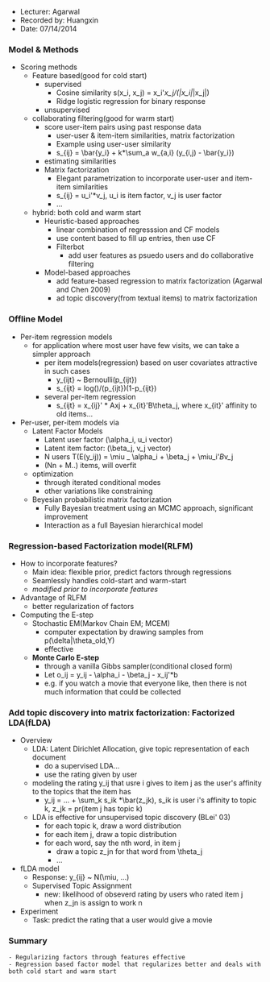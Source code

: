 
* Lecturer: Agarwal
* Recorded by: Huangxin
* Date: 07/14/2014

### Model & Methods
- Scoring methods
	- Feature based(good for cold start)
		- supervised
			- Cosine similarity s(x_i, x_j) = x_i'*x_j/(|x_i|*|x_j|)
			- Ridge logistic regression for binary response
		- unsupervised
	- collaborating filtering(good for warm start)
		- score user-item pairs using past response data
			- user-user & item-item similarities, matrix factorization
			- Example using user-user similarity
			- s_{ij} = \bar{y_i} + k*\sum_a w_{a,i} (y_{i,j) - \bar{y_i})
		- estimating similarities
		- Matrix factorization
			- Elegant parametrization to incorporate user-user and item-item similarities
			- s_{ij} = u_i'*v_j, u_i is item factor, v_j is user factor
			- ...
	- hybrid: both cold and warm start
		- Heuristic-based approaches
			- linear combination of regresssion and CF models
			- use content based to fill up entries, then use CF
			- Filterbot
				- add user features as psuedo users and do collaborative filtering
		- Model-based approaches
			- add feature-based regression to matrix factorization (Agarwal and Chen 2009)
			- ad topic discovery(from textual items) to matrix factorization
		
### Offline Model
- Per-item regression models
	- for application where most user have few visits, we can take a simpler approach
		- per item models(regression) based on user covariates attractive in such cases
			- y_{ijt} ~ Bernoulli(p_{ijt})
			- s_{ijt} = log()/(p_{ijt})(1-p_{ijt})
		- several per-item regression
			- s_{ijt} = x_{ij}' * Axj + x_{it}'B\theta_j, where x_{it}' affinity to old items...
- Per-user, per-item models via 
	- Latent Factor Models
		- Latent user factor (\alpha_i, u_i vector)
		- Latent item factor: (\beta_j, v_j vector)
		- N users T(E(y_ij)) = \miu _ \alpha_i + \beta_j + \miu_i'*B*v_j
		- (Nn + M..) items, will overfit
	- optimization
		- through iterated conditional modes
		- other variations like constraining
	- Beyesian probabilistic matrix factorization
		- Fully Bayesian treatment using an MCMC approach, significant improvement
		- Interaction as a full Bayesian hierarchical model

### Regression-based Factorization model(RLFM)
- How to incorporate features?
	- Main idea: flexible prior, predict factors through regressions
	- Seamlessly handles cold-start and warm-start
	- *modified prior to incorporate features*
- Advantage of RLFM	
	- better regularization of factors
- Computing the E-step
	- Stochastic EM(Markov Chain EM; MCEM)
		- computer expectation by drawing samples from p(\delta|\theta_old,Y)
		- effective
	- **Monte Carlo E-step**
		- through a vanilla Gibbs sampler(conditional closed form)
		- Let o_ij = y_ij - \alpha_i - \beta_j - x_ij'*b
		- e.g. if you watch a movie that everyone like, then there is not much information that could be collected
			
### Add topic discovery into matrix factorization: Factorized LDA(fLDA)
- Overview
	- LDA: Latent Dirichlet Allocation, give topic representation of  each document
		- do a supervised LDA...
		- use the rating given by user
	- modeling the rating y_ij that usre i gives to item j as the user's affinity to the topics that the item has
		- y_ij = ... + \sum_k s_ik *\bar(z_jk), s_ik is user i's affinity to topic k, z_jk = pr(item j has topic k)
	- LDA is effective for unsupervised topic discovery (BLei' 03)
		- for each topic k, draw a word distribution 
		- for each item j, draw a topic distribution
		- for each word, say the nth word, in item j
			- draw a topic z_jn for that word from \theta_j
			- ...
- fLDA model
	- Response: y_{ij} ~ N(\miu, ...)
	- Supervised Topic Assignment
		- new: likelihood of obseverd rating by users who rated item j when z_jn is assign to work n
- Experiment
	- Task: predict the rating that a user would give a movie

### Summary
	- Regularizing factors through features effective
	- Regression based factor model that regularizes better and deals with both cold start and warm start
	
		